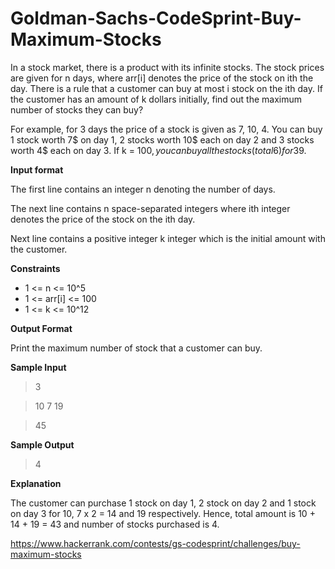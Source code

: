 # Goldman-Sachs-CodeSprint-Buy-Maximum-Stocks

In a stock market, there is a product with its infinite stocks. The stock prices are given for n days, where arr[i] denotes the price of the stock on ith the day. There is a rule that a customer can buy at most i stock on the ith day. If the customer has an amount of k dollars initially, find out the maximum number of stocks they can buy?

For example, for 3 days the price of a stock is given as 7, 10, 4. You can buy 1 stock worth 7$ on day 1, 2 stocks worth 10$ each on day 2 and 3 stocks worth 4$ each on day 3. If k = 100$, you can buy all the stocks (total 6) for 39$.

**Input format**

The first line contains an integer n denoting the number of days.

The next line contains n space-separated integers where ith integer denotes the price of the stock on the ith day. 

Next line contains a positive integer k integer which is the initial amount with the customer.

**Constraints**

- 1 <= n <= 10^5
- 1 <= arr[i] <= 100
- 1 <= k <= 10^12

**Output Format**

Print the maximum number of stock that a customer can buy.

**Sample Input**

> 3

> 10 7 19

> 45

**Sample Output**

> 4

**Explanation**

The customer can purchase 1 stock on day 1, 2 stock on day 2 and 1 stock on day 3 for 10, 7 x 2 = 14 and 19 respectively. Hence, total amount is 10 + 14 + 19 = 43 and number of stocks purchased is 4.

https://www.hackerrank.com/contests/gs-codesprint/challenges/buy-maximum-stocks
